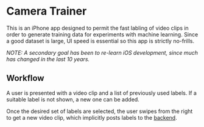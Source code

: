 # Camera Trainer

This is an iPhone app designed to permit the fast labling of video clips in order to generate training data for experiments with machine learning. Since a good dataset is large, UI speed is essential so this app is strictly no-frills.

_NOTE: A secondary goal has been to re-learn iOS development, since much has changed in the last 10 years._

## Workflow

A user is presented with a video clip and a list of previously used labels. If a suitable label is not shown, a new one can be added. 

Once the desired set of labels are selected, the user swipes from the right to get a new video clip, which implicitly posts labels to the [backend](https://github.com/tomwhipple/camera-watcher).
